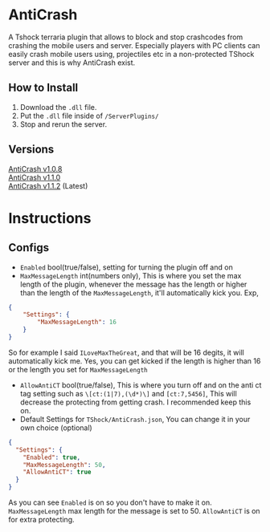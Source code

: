 # AntiCrash
A Tshock terraria plugin that allows to block and stop crashcodes from crashing the mobile users and server. Especially players with PC clients can easily crash mobile users using, projectiles etc in a non-protected TShock server and this is why AntiCrash exist.

## How to Install
1. Download the `.dll` file.
2. Put the `.dll` file inside of `/ServerPlugins/`
3. Stop and rerun the server.

## Versions
[AntiCrash v1.0.8](https://github.com/ItzMelton/AntiCrash/releases/tag/v1.0.8)    
[AntiCrash v1.1.0](https://github.com/ItzMelton/AntiCrash/releases/tag/v1.1.0)   
[AntiCrash v1.1.2](https://github.com/ItzMelton/AntiCrash/releases/tag/v1.1.2) (Latest)

# Instructions
## Configs
- `Enabled` bool(true/false), setting for turning the plugin off and on
- `MaxMessageLength` int(numbers only), This is where you set the max length of the plugin, whenever the message has the length or higher than the length of the `MaxMessageLength`, it'll automatically kick you. Exp,
```json
{
    "Settings": {
        "MaxMessageLength": 16
    }
}
```
So for example I said `ILoveMaxTheGreat`, and that will be 16 degits, it will automatically kick me. Yes, you can get kicked if the length is higher than 16 or the length you set for `MaxMessageLength`
- `AllowAntiCT` bool(true/false), This is where you turn off and on the anti ct tag setting such as `\[ct:(1|7),(\d*)\]` and `[ct:7,5456]`, This will decrease the protecting from getting crash. I recommended keep this on.
- Default Settings for `TShock/AntiCrash.json`, You can change it in your own choice (optional)
```json
{
  "Settings": {
    "Enabled": true,
    "MaxMessageLength": 50,
    "AllowAntiCT": true
  }
}
```
As you can see `Enabled` is on so you don't have to make it on. `MaxMessageLength` max length for the message is set to 50. `AllowAntiCT` is on for extra protecting.




